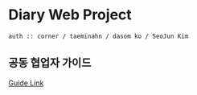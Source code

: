 # Diary Web Project

```
auth :: corner / taeminahn / dasom ko / SeoJun Kim   
```

## 공동 협업자 가이드
[Guide Link](https://github.com/Eight-Corner/diary_web/discussions/categories/%ED%98%91%EC%97%85-%EA%B7%9C%EC%95%BD)
